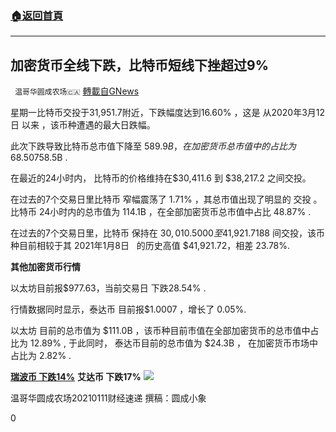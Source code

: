 ###  [:house:返回首頁](https://github.com/ourhimalayas/txt)
---

## 加密货币全线下跌，比特币短线下挫超过9%
` 温哥华圆成农场🇨🇦` [轉載自GNews](https://gnews.org/zh-hans/742709/)

星期一比特币交投于31,951.7附近，下跌幅度达到16.60% ，这是 从2020年3月12日 以来 ，该币种遭遇的最大日跌幅。

此次下跌导致比特币总市值下降至 $589.9B ，在加密货币总市值中的占比为 68.50% . 而 比特币 市值此前在达到高位时为$758.5B .

在最近的24小时内， 比特币的价格维持在$30,411.6 到 $38,217.2 之间交投。

在过去的7个交易日里比特币 窄幅震荡了 1.71% ，其总市值出现了明显的 交投 。比特币 24小时内的总市值为 114.1B ，在全部加密货币总市值中占比 48.87% .

在过去的7个交易日里，比特币 保持在 $30,010.5000 至$41,921.7188 间交投，该币种目前相较于其 2021年1月8日   的历史高值 $41,921.72，相差 23.78%.

**其他加密货币行情**

以太坊目前报$977.63，当前交易日 下跌28.54% .

行情数据同时显示，泰达币 目前报$1.0007 ，增长了 0.05%.

以太坊 目前的总市值为 $111.0B ，该币种目前市值在全部加密货币的总市值中占比为 12.89% , 于此同时， 泰达币目前的总市值为 $24.3B ， 在加密货币市场中占比为 2.82% .

[**瑞波币 下跌14%**](https://cn.investing.com/news/cryptocurrency-news/article-1991484)
**艾达币 下跌17%**
![]()![](https://gnews.org/wp-content/uploads/2021/01/111——P2.png)


温哥华圆成农场20210111财经速递  撰稿：圆成小象

0
